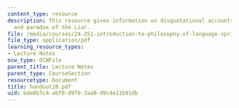 ```yaml
---
content_type: resource
description: This resource gives information on disquotational accounts of truth,
  and paradox of the Liar.
file: /media/courses/24-251-introduction-to-philosophy-of-language-spring-2005/bde6b7c4abf0d9f03aa0d9c4e11b91db_handout20.pdf
file_type: application/pdf
learning_resource_types:
- Lecture Notes
ocw_type: OCWFile
parent_title: Lecture Notes
parent_type: CourseSection
resourcetype: Document
title: handout20.pdf
uid: bde6b7c4-abf0-d9f0-3aa0-d9c4e11b91db
---
```

